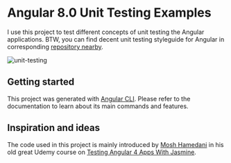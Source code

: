 # Angular 8.0 Unit Testing Examples

I use this project to test different concepts of unit testing the Angular applications. BTW, you can find decent unit testing styleguide for Angular in corresponding [repository nearby](https://github.com/loenko/unit-testing-styleguide).

![unit-testing](https://cdn-images-1.medium.com/max/1600/1*9S01ivk7N1fkh4Tj3MqZgg.gif)

## Getting started

This project was generated with [Angular CLI](https://github.com/angular/angular-cli). Please refer to the documentation to learn about its main commands and features.

## Inspiration and ideas

The code used in this project is mainly introduced by [Mosh Hamedani](https://twitter.com/moshhamedani) in his old great Udemy course on [Testing Angular 4 Apps With Jasmine](https://www.udemy.com/share/1002tYBEEScFlSRXQ=/).
